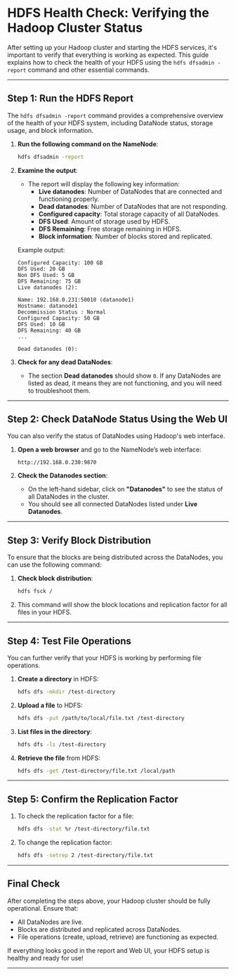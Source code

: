 
# HDFS Health Check: Verifying the Hadoop Cluster Status

After setting up your Hadoop cluster and starting the HDFS services, it's important to verify that everything is working as expected. This guide explains how to check the health of your HDFS using the `hdfs dfsadmin -report` command and other essential commands.

---

## Step 1: Run the HDFS Report

The `hdfs dfsadmin -report` command provides a comprehensive overview of the health of your HDFS system, including DataNode status, storage usage, and block information.

1. **Run the following command on the NameNode**:
   ```bash
   hdfs dfsadmin -report
   ```

2. **Examine the output**:
   - The report will display the following key information:
     - **Live datanodes**: Number of DataNodes that are connected and functioning properly.
     - **Dead datanodes**: Number of DataNodes that are not responding.
     - **Configured capacity**: Total storage capacity of all DataNodes.
     - **DFS Used**: Amount of storage used by HDFS.
     - **DFS Remaining**: Free storage remaining in HDFS.
     - **Block information**: Number of blocks stored and replicated.

   Example output:
   ```text
   Configured Capacity: 100 GB
   DFS Used: 20 GB
   Non DFS Used: 5 GB
   DFS Remaining: 75 GB
   Live datanodes (2):

   Name: 192.168.0.231:50010 (datanode1)
   Hostname: datanode1
   Decommission Status : Normal
   Configured Capacity: 50 GB
   DFS Used: 10 GB
   DFS Remaining: 40 GB
   ...

   Dead datanodes (0):
   ```

3. **Check for any dead DataNodes**:
   - The section **Dead datanodes** should show `0`. If any DataNodes are listed as dead, it means they are not functioning, and you will need to troubleshoot them.

---

## Step 2: Check DataNode Status Using the Web UI

You can also verify the status of DataNodes using Hadoop's web interface.

1. **Open a web browser** and go to the NameNode’s web interface:
   ```
   http://192.168.0.230:9870
   ```

2. **Check the Datanodes section**:
   - On the left-hand sidebar, click on **"Datanodes"** to see the status of all DataNodes in the cluster.
   - You should see all connected DataNodes listed under **Live Datanodes**. 

---

## Step 3: Verify Block Distribution

To ensure that the blocks are being distributed across the DataNodes, you can use the following command:

1. **Check block distribution**:
   ```bash
   hdfs fsck /
   ```

2. This command will show the block locations and replication factor for all files in your HDFS.

---

## Step 4: Test File Operations

You can further verify that your HDFS is working by performing file operations.

1. **Create a directory** in HDFS:
   ```bash
   hdfs dfs -mkdir /test-directory
   ```

2. **Upload a file** to HDFS:
   ```bash
   hdfs dfs -put /path/to/local/file.txt /test-directory
   ```

3. **List files in the directory**:
   ```bash
   hdfs dfs -ls /test-directory
   ```

4. **Retrieve the file** from HDFS:
   ```bash
   hdfs dfs -get /test-directory/file.txt /local/path
   ```

---

## Step 5: Confirm the Replication Factor

1. To check the replication factor for a file:
   ```bash
   hdfs dfs -stat %r /test-directory/file.txt
   ```

2. To change the replication factor:
   ```bash
   hdfs dfs -setrep 2 /test-directory/file.txt
   ```

---

## Final Check

After completing the steps above, your Hadoop cluster should be fully operational. Ensure that:
- All DataNodes are live.
- Blocks are distributed and replicated across DataNodes.
- File operations (create, upload, retrieve) are functioning as expected.

If everything looks good in the report and Web UI, your HDFS setup is healthy and ready for use!

---

